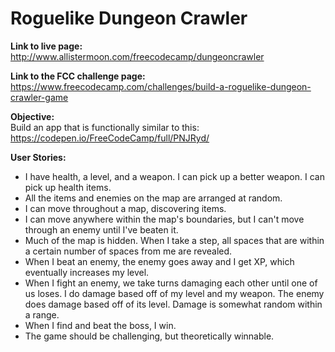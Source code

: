 # Roguelike Dungeon Crawler

__Link to live page:__  
http://www.allistermoon.com/freecodecamp/dungeoncrawler

__Link to the FCC challenge page:__  
https://www.freecodecamp.com/challenges/build-a-roguelike-dungeon-crawler-game

__Objective:__  
Build an app that is functionally similar to this:  
https://codepen.io/FreeCodeCamp/full/PNJRyd/

__User Stories:__  
- I have health, a level, and a weapon. I can pick up a better weapon. I can pick up health items.
- All the items and enemies on the map are arranged at random.
- I can move throughout a map, discovering items.
- I can move anywhere within the map's boundaries, but I can't move through an enemy until I've beaten it.
- Much of the map is hidden. When I take a step, all spaces that are within a certain number of spaces from me are revealed.
- When I beat an enemy, the enemy goes away and I get XP, which eventually increases my level.
- When I fight an enemy, we take turns damaging each other until one of us loses. I do damage based off of my level and my weapon. The enemy does damage based off of its level. Damage is somewhat random within a range.
- When I find and beat the boss, I win.
- The game should be challenging, but theoretically winnable.